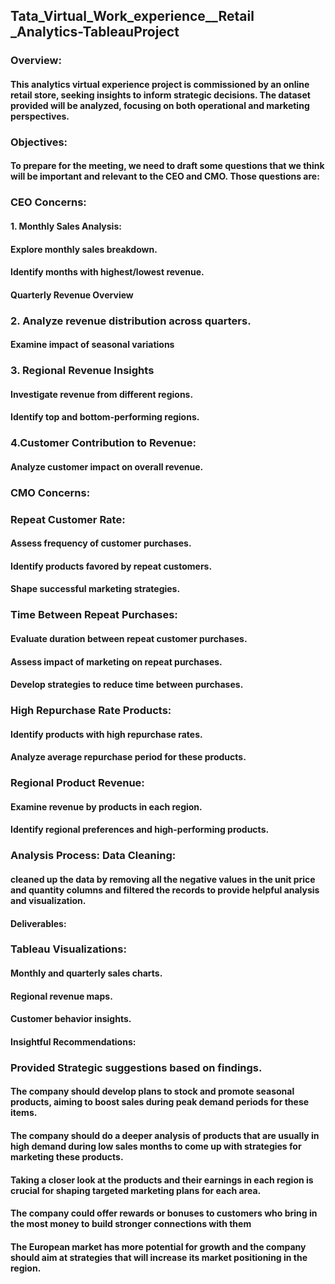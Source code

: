 ## Tata_Virtual_Work_experience__Retail _Analytics-TableauProject

### Overview: 
#### This analytics virtual experience project is commissioned by an online retail store, seeking insights to inform strategic decisions. The dataset provided will be analyzed, focusing on both operational and marketing perspectives.
### Objectives: 
#### To prepare for the meeting, we need to draft some questions that we think will be important and relevant to the CEO and CMO. Those questions are:

### CEO Concerns: 
#### 1. Monthly Sales Analysis:
#### Explore monthly sales breakdown.
#### Identify months with highest/lowest revenue.
#### Quarterly Revenue Overview

### 2. Analyze revenue distribution across quarters.
#### Examine impact of seasonal variations

### 3. Regional Revenue Insights
#### Investigate revenue from different regions.
#### Identify top and bottom-performing regions.

### 4.Customer Contribution to Revenue:
#### Analyze customer impact on overall revenue.

### CMO Concerns:
### Repeat Customer Rate:
#### Assess frequency of customer purchases.
#### Identify products favored by repeat customers.
#### Shape successful marketing strategies.
### Time Between Repeat Purchases:
#### Evaluate duration between repeat customer purchases.
#### Assess impact of marketing on repeat purchases.
#### Develop strategies to reduce time between purchases.
### High Repurchase Rate Products:
#### Identify products with high repurchase rates.
#### Analyze average repurchase period for these products.

### Regional Product Revenue: 
#### Examine revenue by products in each region.
#### Identify regional preferences and high-performing products.

### Analysis Process: Data Cleaning:
#### cleaned up the data by removing all the negative values in the unit price and quantity columns and filtered the records to provide helpful analysis and visualization.

#### Deliverables:
### Tableau Visualizations:
#### Monthly and quarterly sales charts.
#### Regional revenue maps.
#### Customer behavior insights.
#### Insightful Recommendations:

### Provided Strategic suggestions based on findings.
#### The company should develop plans to stock and promote seasonal products, aiming to boost sales during peak demand periods for these items.
#### The company should do a deeper analysis of products that are usually in high demand during low sales months to come up with strategies for marketing these products.
#### Taking a closer look at the products and their earnings in each region is crucial for shaping targeted marketing plans for each area.
#### The company could offer rewards or bonuses to customers who bring in the most money to build stronger connections with them
#### The European market has more potential for growth and the company should aim at strategies that will increase its market positioning in the region.

